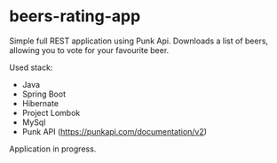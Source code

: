 # beers-rating-app

Simple full REST application using Punk Api. Downloads a list of beers, allowing you to vote for your favourite beer.

Used stack:

* Java
* Spring Boot
* Hibernate
* Project Lombok
* MySql
* Punk API (https://punkapi.com/documentation/v2)

Application in progress.
